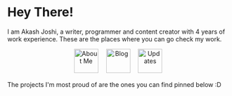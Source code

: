 # Hey There!

I am Akash Joshi, a writer, programmer and content creator with 4 years of work experience. These are the places where you can go check my work.

<p align="center">
  <a href="https://thewriting.dev/about"><img src='https://github.com/pavanjadhaw/pavanjadhaw/raw/master/me.svg?sanitize=true' alt="About Me" title="About Me" height='55px'/></a>　
  <a href="https://thewriting.dev"><img src='https://github.com/pavanjadhaw/pavanjadhaw/raw/master/blog.svg?sanitize=true' alt="Blog" title="Blog" height='55px'/></a>　
  <a href="https://twitter.com/thewritingdev"><img src='https://github.com/pavanjadhaw/pavanjadhaw/raw/master/updates.svg?sanitize=true' alt="Updates" title="Updates" height='55px'/></a>　
</p>

The projects I'm most proud of are the ones you can find pinned below :D

